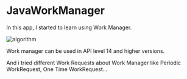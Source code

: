 # JavaWorkManager

In this app, I started to learn using Work Manager. 

![algorithm](https://user-images.githubusercontent.com/54797582/180708380-8328bbcf-75e6-4d0c-9101-878f3d8d329c.png)

Work manager can be used in API level 14 and higher versions.


And i tried different Work Requests about Work Manager like Periodic WorkRequest, One Time WorkRequest...


